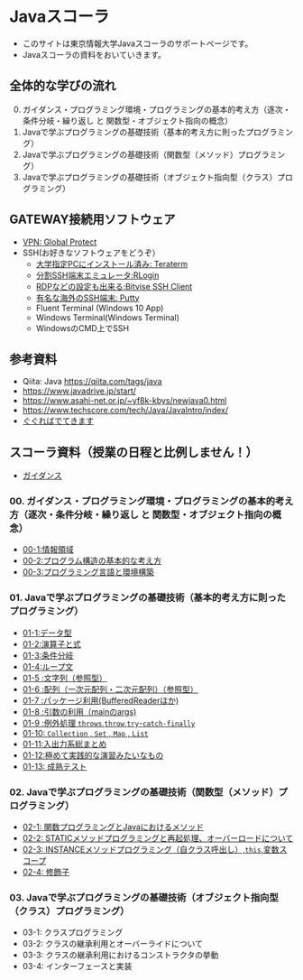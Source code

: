 # Javaスコーラ

- このサイトは東京情報大学Javaスコーラのサポートページです。
- Javaスコーラの資料をおいていきます。

## 全体的な学びの流れ

0. ガイダンス・プログラミング環境・プログラミングの基本的考え方（逐次・条件分岐・繰り返し と 関数型・オブジェクト指向の概念）
1. Javaで学ぶプログラミングの基礎技術（基本的考え方に則ったプログラミング）
2. Javaで学ぶプログラミングの基礎技術（関数型（メソッド）プログラミング）
3. Javaで学ぶプログラミングの基礎技術（オブジェクト指向型（クラス）プログラミング）

## GATEWAY接続用ソフトウェア

- [VPN: Global Protect](https://ssl.edu.tuis.ac.jp/)
- SSH(お好きなソフトウェアをどうぞ）
  - [大学指定PCにインストール済み: Teraterm](https://ja.osdn.net/projects/ttssh2/releases/)
  - [分割SSH端末エミュレータ:RLogin](http://nanno.dip.jp/softlib/man/rlogin/)
  - [RDPなどの設定も出来る:Bitvise SSH Client](https://www.bitvise.com/ssh-client-download)
  - [有名な海外のSSH端末: Putty](https://www.chiark.greenend.org.uk/~sgtatham/putty/latest.html)
  - Fluent Terminal (Windows 10 App)
  - Windows Terminal(Windows Terminal)
  - WindowsのCMD上でSSH

## 参考資料
- Qiita: Java https://qiita.com/tags/java
- https://www.javadrive.jp/start/
- https://www.asahi-net.or.jp/~yf8k-kbys/newjava0.html
- https://www.techscore.com/tech/Java/JavaIntro/index/
- [ぐぐればでてきます](https://www.google.co.jp/search?q=Java+%E5%85%A5%E9%96%80)

## スコーラ資料（授業の日程と比例しません！）

- [ガイダンス](00/GUIDE.md)

### 00. ガイダンス・プログラミング環境・プログラミングの基本的考え方（逐次・条件分岐・繰り返し と 関数型・オブジェクト指向の概念）

- [00-1:情報領域](00/01.md)
- [00-2:プログラム構造の基本的な考え方](00/02.md)
- [00-3:プログラミング言語と環境構築](00/03.md)

### 01. Javaで学ぶプログラミングの基礎技術（基本的考え方に則ったプログラミング）

- [01-1:データ型](01/01.md)
- [01-2:演算子と式](01/02.md)
- [01-3:条件分岐](01/03.md)
- [01-4:ループ文](01/04.md)
- [01-5 :文字列（参照型）](01/05.md)
- [01-6 :配列（一次元配列・二次元配列）（参照型）](01/06.md)
- [01-7 :パッケージ利用(BufferedReaderほか)](01/07.md)
- [01-8 :引数の利用（mainのargs) ](01/08.md)
- [01-9 :例外処理 `throws`,`throw`,`try`-`catch-finally`](01/09.md)
- [01-10: `Collection` , `Set` , `Map` , `List` ](01/10.md)
- [01-11:入出力系総まとめ](01/11.md)
- [01-12:極めて実践的な演習みたいなもの](01/12.md)
- [01-13: 成熟テスト](01/13.md)

### 02. Javaで学ぶプログラミングの基礎技術（関数型（メソッド）プログラミング）

- [02-1: 関数プログラミングとJavaにおけるメソッド](02/01.md)
- [02-2: STATICメソッドプログラミングと再起処理、オーバーロードについて](02/02.md)
- [02-3: INSTANCEメソッドプログラミング（自クラス呼出し）,`this`,変数スコープ](02/03.md)
- [02-4: 修飾子](02/04.md)


### 03. Javaで学ぶプログラミングの基礎技術（オブジェクト指向型（クラス）プログラミング）

- 03-1: クラスプログラミング
- 03-2: クラスの継承利用とオーバーライドについて
- 03-3: クラスの継承利用におけるコンストラクタの挙動
- 03-4: インターフェースと実装


